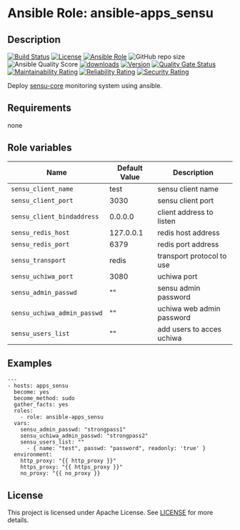 # Ansible Role: ansible-apps_sensu


## Description

[![Build Status](https://travis-ci.com/lotusnoir/ansible-apps_sensu.svg?branch=master?style=flat)](https://travis-ci.com/lotusnoir/ansible-apps_sensu)
[![License](https://img.shields.io/badge/license-Apache--2.0-brightgreen?style=flat)](https://opensource.org/licenses/Apache-2.0)
[![Ansible Role](https://img.shields.io/badge/galaxy-apps_sensu-purple?style=flat)](https://galaxy.ansible.com/lotusnoir/apps_sensu)
![GitHub repo size](https://img.shields.io/github/repo-size/lotusnoir/ansible-apps_sensu?color=orange&style=flat)
![Ansible Quality Score](https://img.shields.io/ansible/quality/52300)
[![downloads](https://img.shields.io/ansible/role/d/52300)](https://galaxy.ansible.com/lotusnoir/apps_sensu)
[![Version](https://img.shields.io/github/release/lotusnoir/ansible-apps_sensu.svg)](https://github.com/lotusnoir/ansible-apps_sensu/releases/)
[![Quality Gate Status](https://sonarcloud.io/api/project_badges/measure?project=lotusnoir_ansible-apps_sensu&metric=alert_status)](https://sonarcloud.io/dashboard?id=lotusnoir_ansible-apps_sensu)
[![Maintainability Rating](https://sonarcloud.io/api/project_badges/measure?project=lotusnoir_ansible-apps_sensu&metric=sqale_rating)](https://sonarcloud.io/dashboard?id=lotusnoir_ansible-apps_sensu)
[![Reliability Rating](https://sonarcloud.io/api/project_badges/measure?project=lotusnoir_ansible-apps_sensu&metric=reliability_rating)](https://sonarcloud.io/dashboard?id=lotusnoir_ansible-apps_sensu)
[![Security Rating](https://sonarcloud.io/api/project_badges/measure?project=lotusnoir_ansible-apps_sensu&metric=security_rating)](https://sonarcloud.io/dashboard?id=lotusnoir_ansible-apps_sensu)

Deploy [sensu-core](https://docs.sensu.io/sensu-core/latest/) monitoring system using ansible.

## Requirements

none

## Role variables

| Name           | Default Value | Description                        |
| -------------- | ------------- | -----------------------------------|
| `sensu_client_name` | test | sensu client name |
| `sensu_client_port` | 3030| sensu client port |
| `sensu_client_bindaddress` | 0.0.0.0| client address to listen |
| `sensu_redis_host` | 127.0.0.1 | redis host address |
| `sensu_redis_port` | 6379 | redis port address |
| `sensu_transport` | redis | transport protocol to use |
| `sensu_uchiwa_port` | 3080 | uchiwa port |
| `sensu_admin_passwd` | "" | sensu admin password |
| `sensu_uchiwa_admin_passwd` | "" | uchiwa web admin password |
| `sensu_users_list` | "" | add users to acces uchiwa |

## Examples

	---
	- hosts: apps_sensu
	  become: yes
	  become_method: sudo
	  gather_facts: yes
	  roles:
	    - role: ansible-apps_sensu
	  vars:
        sensu_admin_passwd: "strongpass1"
        sensu_uchiwa_admin_passwd: "strongpass2"
        sensu_users_list: ""
          - { name: "test", passwd: "password", readonly: 'true' }
	  environment: 
	    http_proxy: "{{ http_proxy }}"
	    https_proxy: "{{ https_proxy }}"
	    no_proxy: "{{ no_proxy }}

## License

This project is licensed under Apache License. See [LICENSE](/LICENSE) for more details.
